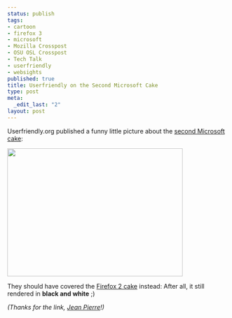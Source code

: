 ```yaml
--- 
status: publish
tags: 
- cartoon
- firefox 3
- microsoft
- Mozilla Crosspost
- OSU OSL Crosspost
- Tech Talk
- userfriendly
- websights
published: true
title: Userfriendly on the Second Microsoft Cake
type: post
meta: 
  _edit_last: "2"
layout: post
---
```

Userfriendly.org published a funny little picture about the <a href="http://fredericiana.com/2008/06/17/from-redmond-with-love-part-2/">second Microsoft cake</a>:

<a href='http://ars.userfriendly.org/cartoons/?id=20080622'><img src="http://fredericiana.com/wp-content/uploads/2008/06/userfriendly-ie-cake.gif" alt="" title="Userfriendly.org on the second IE cake" width="400" height="293" class="alignnone size-full wp-image-1318" /></a>

They should have covered the <a href="http://fredericiana.com/2006/10/24/from-redmond-with-love/">Firefox 2 cake</a> instead: After all, it still rendered in <strong>black and white</strong> ;)

<em>(Thanks for the link, <a href="http://blog.jeanpierre.de">Jean Pierre</a>!)</em>
